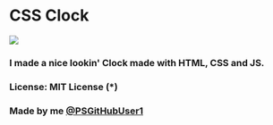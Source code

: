 # CSS Clock


![](https://img.shields.io/badge/Made%20by-PSGitHubUser1-blue?logo=github)
### I made a nice lookin' Clock made with HTML, CSS and JS.
### License:  MIT License (*)
### Made by me [@PSGitHubUser1](https://github.com/PSGitHubUser1/)

